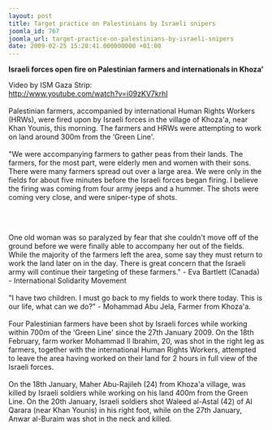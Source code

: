 ```yaml
---
layout: post
title: Target practice on Palestinians by Israeli snipers‏
joomla_id: 767
joomla_url: target-practice-on-palestinians-by-israeli-snipers
date: 2009-02-25 15:28:41.000000000 +01:00
---
```

<p><strong>Israeli forces open fire on Palestinian farmers and internationals in Khoza'</strong></p>
<p>Video by ISM Gaza Strip: <br /><a href="http://www.youtube.com/watch?v=i09zKV7krhI">http://www.youtube.com/watch?v=i09zKV7krhI</a>  <br /><br />Palestinian farmers, accompanied by international Human Rights Workers (HRWs), were fired upon by Israeli forces in the village of Khoza'a, near Khan Younis, this morning. The farmers and HRWs were attempting to work on land around 300m from the ‘Green Line'.<br /><br />"We were accompanying farmers to gather peas from their lands. The farmers, for the most part, were elderly men and women with their sons. There were many farmers spread out over a large area. We were only in the fields for about five minutes before the Israeli forces began firing. I believe the firing was coming from four army jeeps and a hummer. The shots were coming very close, and were sniper-type of shots.</p>
<p> </p>

<br />One old woman was so paralyzed by fear that she couldn't move off of the ground before we were finally able to accompany her out of the fields. While the majority of the farmers left the area, some say they must return to work the land later on in the day. There is great concern that the Israeli army will continue their targeting of these farmers." - Eva Bartlett (Canada) - International Solidarity Movement<br /><br />"I have two children. I must go back to my fields to work there today. This is our life, what can we do?" - Mohammad Abu Jela, Farmer from Khoza'a.<br /><br />Four Palestinian farmers have been shot by Israeli forces while working within 700m of the ‘Green Line' since the 27th January 2009. On the 18th February, farm worker Mohammad Il Ibrahim, 20, was shot in the right leg as farmers, together with the international Human Rights Workers, attempted to leave the area having worked on their land for 2 hours in full view of the Israeli forces.<br /><br />On the 18th January, Maher Abu-Rajileh (24) from Khoza'a village, was killed by Israeli soldiers while working on his land 400m from the Green Line. On the 20th January, Israeli soldiers shot Waleed al-Astal (42) of Al Qarara (near Khan Younis) in his right foot, while on the 27th January, Anwar al-Buraim was shot in the neck and killed.
<div></div>
<p> </p>
<p> </p>
